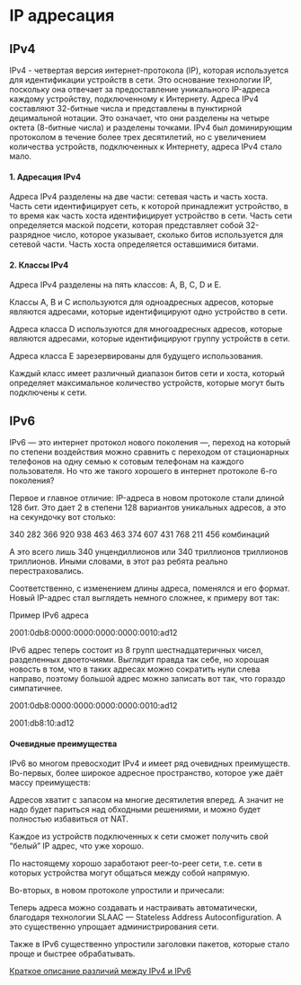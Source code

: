 # IP адресация
## IPv4
IPv4 - четвертая версия интернет-протокола (IP), которая используется для идентификации устройств в сети. Это основание технологии IP, поскольку она отвечает за предоставление уникального IP-адреса каждому устройству, подключенному к Интернету. Адреса IPv4 составляют 32-битные числа и представлены в пунктирной децимальной нотации. Это означает, что они разделены на четыре октета (8-битные числа) и разделены точками. IPv4 был доминирующим протоколом в течение более трех десятилетий, но с увеличением количества устройств, подключенных к Интернету, адреса IPv4 стало мало.
#### 1. Адресация IPv4
Адреса IPv4 разделены на две части: сетевая часть и часть хоста. Часть сети идентифицирует сеть, к которой принадлежит устройство, в то время как часть хоста идентифицирует устройство в сети. Часть сети определяется маской подсети, которая представляет собой 32-разрядное число, которое указывает, сколько битов используется для сетевой части. Часть хоста определяется оставшимися битами.
#### 2. Классы IPv4
Адреса IPv4 разделены на пять классов: A, B, C, D и E. 

Классы A, B и C используются для одноадресных адресов, которые являются адресами, которые идентифицируют одно устройство в сети.

Адреса класса D используются для многоадресных адресов, которые являются адресами, которые идентифицируют группу устройств в сети. 

Адреса класса E зарезервированы для будущего использования.

Каждый класс имеет различный диапазон битов сети и хоста, который определяет максимальное количество устройств, которые могут быть подключены к сети.

## IPv6
IPv6 — это интернет протокол нового поколения —, переход на который по степени воздействия можно сравнить с переходом от стационарных телефонов на одну семью к сотовым телефонам на каждого пользователя. Но что же такого хорошего в интернет протоколе 6-го поколения?

Первое и главное отличие: IP-адреса в новом протоколе стали длиной 128 бит. Это дает 2 в степени 128 вариантов уникальных адресов, а это на секундочку вот столько:

340 282 366 920 938 463 463 374 607 431 768 211 456 комбинаций 

А это всего лишь 340 унцендиллионов или 340 триллионов триллионов триллионов. Иными словами, в этот раз ребята реально перестраховались.

Соответственно, с изменением длины адреса, поменялся и его формат. Новый IP-адрес стал выглядеть немного сложнее, к примеру вот так:

Пример IPv6 адреса

2001:0db8:0000:0000:0000:0000:0010:ad12

IPv6 адрес теперь состоит из 8 групп шестнадцатеричных чисел, разделенных двоеточиями. Выглядит правда так себе, но хорошая новость в том, что в таких адресах можно сократить нули слева направо, поэтому большой адрес можно записать вот так, что гораздо симпатичнее.

2001:0db8:0000:0000:0000:0000:0010:ad12

2001:db8:10:ad12
#### Очевидные преимущества
IPv6 во многом превосходит IPv4 и имеет ряд очевидных преимуществ. Во-первых, более широкое адресное пространство, которое уже даёт массу преимуществ:

Адресов хватит с запасом на многие десятилетия вперед. А значит не надо будет париться над обходными решениями, и можно будет полностью избавиться от NAT.

Каждое из устройств подключенных к сети сможет получить свой “белый” IP адрес, что уже хорошо.

По настоящему хорошо заработают peer-to-peer сети, т.е. сети в которых устройства могут общаться между собой напрямую.

Во-вторых, в новом протоколе упростили и причесали:

Теперь адреса можно создавать и настраивать автоматически, благодаря технологии SLAAC — Stateless Address Autoconfiguration. А это существенно упрощает администрирования сети.

Также в IPv6 существенно упростили заголовки пакетов, которые стало проще и быстрее обрабатывать.

[Краткое описание различий между IPv4 и IPv6](https://docs.google.com/document/d/14klP_rTDWfv0y8SQqe77EDwpEyd2iXFFJuZjJYnIk9g/edit?usp=sharing)
